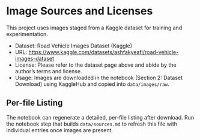 # Image Sources and Licenses

This project uses images staged from a Kaggle dataset for training and experimentation.

- Dataset: Road Vehicle Images Dataset (Kaggle)
- URL: https://www.kaggle.com/datasets/ashfakyeafi/road-vehicle-images-dataset
- License: Please refer to the dataset page above and abide by the author’s terms and license.
- Usage: Images are downloaded in the notebook (Section 2: Dataset Download) using KaggleHub and copied into `data/images/raw`.

## Per-file Listing
The notebook can regenerate a detailed, per-file listing after download. Run the notebook step that builds `data/sources.md` to refresh this file with individual entries once images are present.